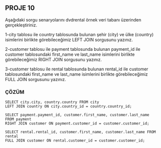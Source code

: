 ## PROJE 10

Aşağıdaki sorgu senaryolarını dvdrental örnek veri tabanı üzerinden gerçekleştiriniz.

1-city tablosu ile country tablosunda bulunan şehir (city) ve ülke (country) isimlerini birlikte görebileceğimiz LEFT JOIN sorgusunu yazınız.

2-customer tablosu ile payment tablosunda bulunan payment_id ile customer tablosundaki first_name ve last_name isimlerini birlikte görebileceğimiz RIGHT JOIN sorgusunu yazınız.

3-customer tablosu ile rental tablosunda bulunan rental_id ile customer tablosundaki first_name ve last_name isimlerini birlikte görebileceğimiz FULL JOIN sorgusunu yazınız.

### ÇÖZÜM

```
SELECT city.city, country.country FROM city
LEFT JOIN country ON city.country_id = country.country_id;

SELECT payment.payment_id, customer.first_name, customer.last_name FROM payment
RIGHT JOIN customer ON payment.customer_id = customer.customer_id;

SELECT rental.rental_id, customer.first_name, customer.last_name FROM rental
FULL JOIN customer ON rental.customer_id = customer.customer_id;

```

